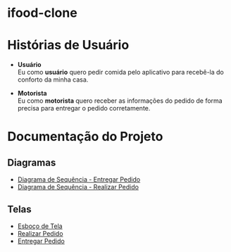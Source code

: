 # ifood-clone
# Histórias de Usuário

- **Usuário**  
  Eu como **usuário** quero pedir comida pelo aplicativo para recebê-la do conforto da minha casa.  

- **Motorista**  
  Eu como **motorista** quero receber as informações do pedido de forma precisa para entregar o pedido corretamente.  

# Documentação do Projeto

## Diagramas

- [Diagrama de Sequência - Entregar Pedido](./Diagrama%20de%20Sequência%20-%20Entregar%20Pedido.png)  
- [Diagrama de Sequência - Realizar Pedido](./Diagrama%20de%20Sequência%20-%20Realizar%20Pedido.png)  

## Telas

- [Esboço de Tela](./Esboço%20de%20Tela.png)  
- [Realizar Pedido](./Realizar%20Pedido.png)  
- [Entregar Pedido](./Entregar%20Pedido.png)  
